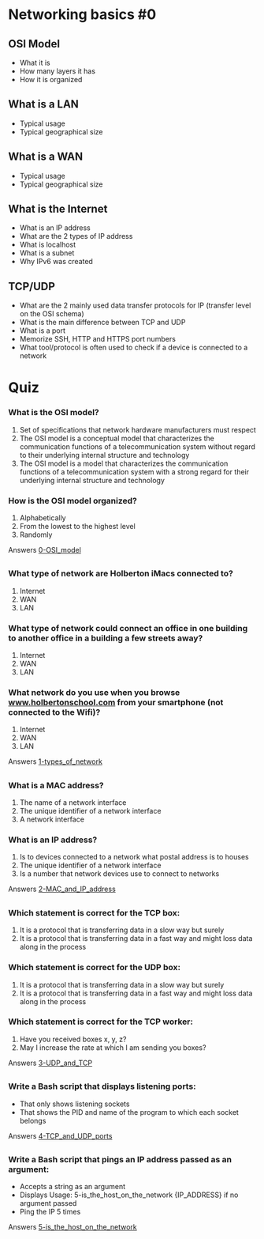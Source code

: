 # Networking basics #0

## OSI Model
- What it is
- How many layers it has
- How it is organized

## What is a LAN
- Typical usage
- Typical geographical size

## What is a WAN
- Typical usage
- Typical geographical size

## What is the Internet
- What is an IP address
- What are the 2 types of IP address
- What is localhost
- What is a subnet
- Why IPv6 was created

## TCP/UDP
- What are the 2 mainly used data transfer protocols for IP (transfer level on the OSI schema)
- What is the main difference between TCP and UDP
- What is a port
- Memorize SSH, HTTP and HTTPS port numbers
- What tool/protocol is often used to check if a device is connected to a network

# Quiz
### What is the OSI model?
1. Set of specifications that network hardware manufacturers must respect
2. The OSI model is a conceptual model that characterizes the communication functions of a telecommunication system without regard to their underlying internal structure and technology
3. The OSI model is a model that characterizes the communication functions of a telecommunication system with a strong regard for their underlying internal structure and technology

### How is the OSI model organized?
1. Alphabetically
2. From the lowest to the highest level
3. Randomly

Answers [0-OSI_model](0-OSI_model)

##
### What type of network are Holberton iMacs connected to?
1. Internet
2. WAN
3. LAN

### What type of network could connect an office in one building to another office in a building a few streets away?
1. Internet
2. WAN
3. LAN

### What network do you use when you browse www.holbertonschool.com from your smartphone (not connected to the Wifi)?
1. Internet
2. WAN
3. LAN

Answers [1-types_of_network](1-types_of_network)

##
### What is a MAC address?
1. The name of a network interface
2. The unique identifier of a network interface
3. A network interface

### What is an IP address?
1. Is to devices connected to a network what postal address is to houses
2. The unique identifier of a network interface
3. Is a number that network devices use to connect to networks

Answers [2-MAC_and_IP_address](2-MAC_and_IP_address)

##
### Which statement is correct for the TCP box:
1. It is a protocol that is transferring data in a slow way but surely
2. It is a protocol that is transferring data in a fast way and might loss data along in the process

### Which statement is correct for the UDP box:
1. It is a protocol that is transferring data in a slow way but surely
2. It is a protocol that is transferring data in a fast way and might loss data along in the process

### Which statement is correct for the TCP worker:
1. Have you received boxes x, y, z?
2. May I increase the rate at which I am sending you boxes?

Answers [3-UDP_and_TCP](3-UDP_and_TCP)

##
### Write a Bash script that displays listening ports:
- That only shows listening sockets
- That shows the PID and name of the program to which each socket belongs

Answers [4-TCP_and_UDP_ports](4-TCP_and_UDP_ports)

##
### Write a Bash script that pings an IP address passed as an argument:
- Accepts a string as an argument
- Displays Usage: 5-is_the_host_on_the_network {IP_ADDRESS} if no argument passed
- Ping the IP 5 times

Answers [5-is_the_host_on_the_network](5-is_the_host_on_the_network)
